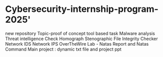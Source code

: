 # Cybersecurity-internship-program-2025'
new repository 
Topic-proof of concept
tool based task
Malware analysis
Threat intelligence
Check Homograph
Stenographic File Integrity Checker 
Network IDS
Network IPS
OverTheWire Lab - Natas Report and Natas Command
Main project : dynamic txt file and project ppt
